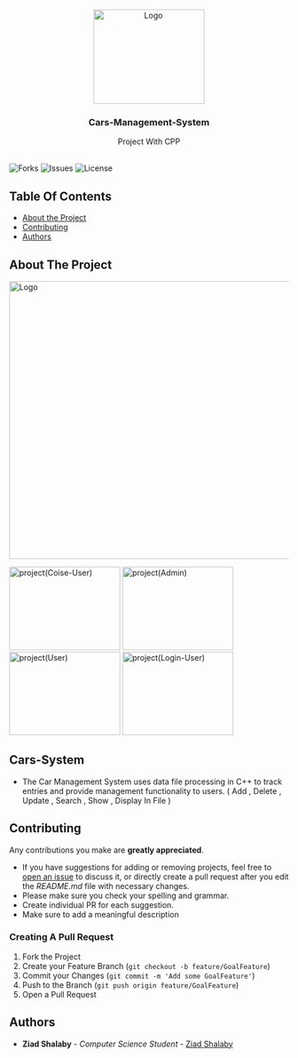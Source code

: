 

<br/>
<p align="center">
  <a href="https://github.com/ZeadShalaby/Cars-System">
    <img src="https://i.imgur.com/3RCyWp8.png" alt="Logo" width="200" height="170">
  </a>
  

<h3 align="center">Cars-Management-System</h3>

  <p align="center">
    Project With CPP
    <br/>
    <br/>
  </p>


![Forks](https://img.shields.io/github/forks/ZeadShalaby/v?style=social) ![Issues](https://img.shields.io/github/issues/ZeadShalaby/Cars-System) ![License](https://img.shields.io/github/license/ZeadShalaby/Cars-System)

## Table Of Contents

* [About the Project](#about-the-project)
* [Contributing](#contributing)
* [Authors](#authors)

## About The Project


 <img src="https://i.imgur.com/bv8bEVh.png" alt="Logo" width="900" height="500">
 <br/>
<p >
 <img src="https://i.imgur.com/z96h1vb.png" alt="project(Coise-User)" width="200" height="150">
 <img src="https://i.imgur.com/6Xxnqhv.png" alt="project(Admin)" width="200" height="150">
 <img src="https://i.imgur.com/JE3vHEI.png" alt="project(User)" width="200" height="150">
 <img src="https://i.imgur.com/UKpjKbc.png" alt="project(Login-User)" width="200" height="150">
</p>

## Cars-System
* The Car  Management System uses data file processing in C++ to track entries and provide management functionality to users.
( Add , Delete , Update , Search , Show , Display In File )

## Contributing

Any contributions you make are **greatly appreciated**.

* If you have suggestions for adding or removing projects, feel free
  to [open an issue](https://github.com/ZeadShalaby/Cars-System/issues/new) to discuss it, or directly
  create a pull request after you edit the *README.md* file with necessary changes.
* Please make sure you check your spelling and grammar.
* Create individual PR for each suggestion.
* Make sure to add a meaningful description

### Creating A Pull Request

1. Fork the Project
2. Create your Feature Branch (`git checkout -b feature/GoalFeature`)
3. Commit your Changes (`git commit -m 'Add some GoalFeature'`)
4. Push to the Branch (`git push origin feature/GoalFeature`)
5. Open a Pull Request

## Authors

* **Ziad Shalaby** - *Computer Science Student* - [Ziad Shalaby](https://github.com/ZeadShalaby)

